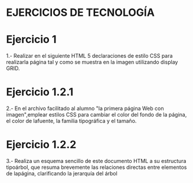 # EJERCICIOS DE TECNOLOGÍA

# Ejercicio 1 
1.- Realizar en el siguiente HTML 5 declaraciones de estilo CSS para realizarla página tal y como se muestra en la imagen utilizando display GRID.

# Ejercicio 1.2.1
2.- En el archivo facilitado al alumno "la primera página Web con imagen",emplear estilos CSS para cambiar el color del fondo de la página, el color de lafuente, la familia tipográfica y el tamaño.

# Ejercicio 1.2.2
3.- Realiza un esquema sencillo de este documento HTML a su estructura tipoárbol, que resuma brevemente las relaciones directas entre elementos de lapágina, clarificando la jerarquía del árbol
